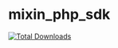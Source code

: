 mixin_php_sdk
===============

[![Total Downloads](https://poser.pugx.org/topthink/think/downloads)](https://packagist.org/packages/topthink/think)



